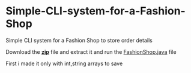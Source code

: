 # Simple-CLI-system-for-a-Fashion-Shop
Simple CLI system for a Fashion Shop to store order details

Download the <a href = "https://github.com/WoltreX2002/Fashion-Shop-just-CLI-Interface/archive/refs/heads/main.zip"><b>zip</b></a> file and extract it and run the <a href = "https://github.com/WoltreX2002/Fashion-Shop-just-CLI-Interface/blob/main/FashionShop.java">FashionShop.java</a> file

First i made it only with int,string arrays to save 
